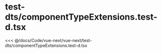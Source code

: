 # test-dts/componentTypeExtensions.test-d.tsx

<<< @/docs/Code/vue-next/vue-next/test-dts/componentTypeExtensions.test-d.tsx
